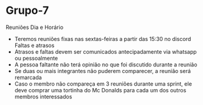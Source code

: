 # Grupo-7

Reuniões
 Dia e Horário
* Teremos reuniões fixas nas sextas-feiras a partir das 15:30 no discord 
 Faltas e atrasos
* Atrasos e faltas devem ser comunicados antecipadamente via whatsapp ou pessoalmente
* A pessoa faltante não terá opinião no que foi discutido durante a reunião
* Se duas ou mais integrantes não puderem comparecer, a reunião será remarcada
* Caso o membro não compareça em 3 reuniões durante uma sprint, ele deve comprar uma tortinha do Mc Donalds para cada um dos outros membros interessados  
